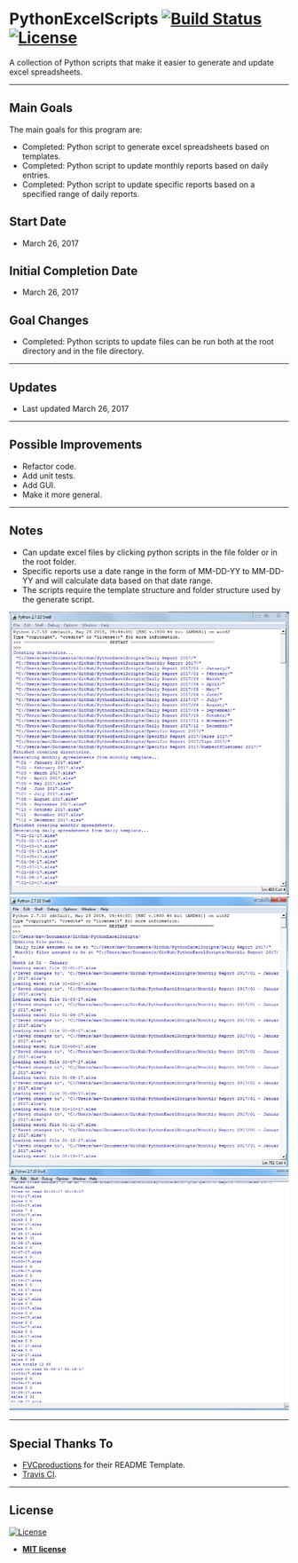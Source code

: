 # PythonExcelScripts [![Build Status](https://travis-ci.org/tyl-/PythonExcelScripts.svg?branch=master)](https://travis-ci.org/tyl-/PythonExcelScripts) [![License](http://img.shields.io/:license-mit-blue.svg?style=flat-square)](http://badges.mit-license.org)

A collection of Python scripts that make it easier to generate and update excel spreadsheets.

---

## Main Goals

The main goals for this program are:
- Completed: Python script to generate excel spreadsheets based on templates.
- Completed: Python script to update monthly reports based on daily entries.
- Completed: Python script to update specific reports based on a specified range of daily reports.

## Start Date

- March 26, 2017

## Initial Completion Date

- March 26, 2017

## Goal Changes

- Completed: Python scripts to update files can be run both at the root directory and in the file directory.

---

## Updates

- Last updated March 26, 2017

---

## Possible Improvements

- Refactor code.
- Add unit tests.
- Add GUI.
- Make it more general.

---

## Notes

- Can update excel files by clicking python scripts in the file folder or in the root folder.
- Specific reports use a date range in the form of MM-DD-YY to MM-DD-YY and will calculate data based on that date range.
- The scripts require the template structure and folder structure used by the generate script.

![Screenshot](/screenshots/ss1.jpg?raw=true "Screenshot of generate.py running")
![Screenshot](/screenshots/ss2.jpg?raw=true "Screenshot of monthlyupdate.py running")
![Screenshot](/screenshots/ss3.jpg?raw=true "Screenshot of salesupdate.py running")

---

## Special Thanks To

- <a href="http://fvcproductions.com" target="_blank">FVCproductions</a> for their README Template.
- <a href="https://travis-ci.org/" target="_blank">Travis CI</a>.

---

## License

[![License](http://img.shields.io/:license-mit-blue.svg?style=flat-square)](http://badges.mit-license.org)

- **[MIT license](http://opensource.org/licenses/mit-license.php)**